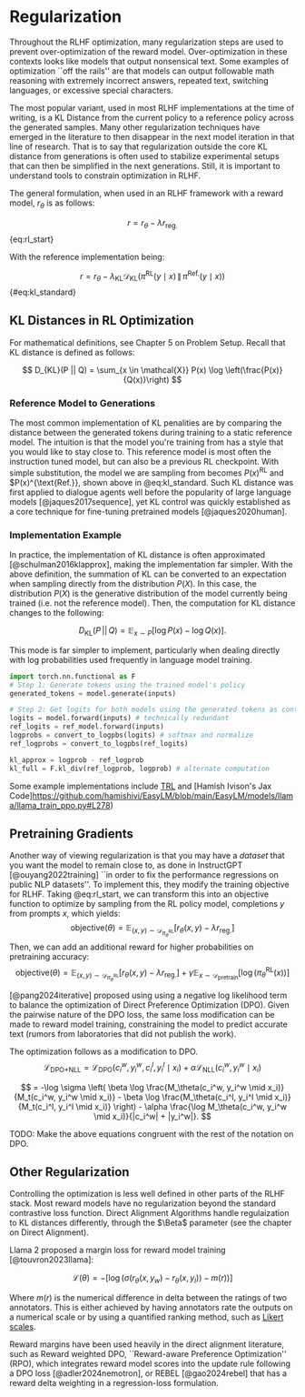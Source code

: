 # Regularization

Throughout the RLHF optimization, many regularization steps are used to prevent over-optimization of the reward model.
Over-optimization in these contexts looks like models that output nonsensical text.
Some examples of optimization ``off the rails'' are that models can output followable math reasoning with extremely incorrect answers, repeated text, switching languages, or excessive special characters.

The most popular variant, used in most RLHF implementations at the time of writing, is a KL Distance from the current policy to a reference policy across the generated samples.
Many other regularization techniques have emerged in the literature to then disappear in the next model iteration in that line of research.
That is to say that regularization outside the core KL distance from generations is often used to stabilize experimental setups that can then be simplified in the next generations.
Still, it is important to understand tools to constrain optimization in RLHF.

The general formulation, when used in an RLHF framework with a reward model, $r_\theta$ is as follows:

$$ r = r_\theta - \lambda r_{\text{reg.}} $$ {eq:rl_start}

With the reference implementation being:

$$
r = r_\theta - \lambda_{\text{KL}} \mathcal{D}_{\text{KL}} \left( \pi^{\text{RL}}(y \mid x) \, \| \, \pi^{\text{Ref.}}(y \mid x) \right)
$$ {#eq:kl_standard}

## KL Distances in RL Optimization

For mathematical definitions, see Chapter 5 on Problem Setup.
Recall that KL distance is defined as follows:

$$ D_{KL}(P || Q) = \sum_{x \in \mathcal{X}} P(x) \log \left(\frac{P(x)}{Q(x)}\right) $$

### Reference Model to Generations

The most common implementation of KL penalities are by comparing the distance between the generated tokens during training to a static reference model.
The intuition is that the model you're training from has a style that you would like to stay close to.
This reference model is most often the instruction tuned model, but can also be a previous RL checkpoint.
With simple substitution, the model we are sampling from becomes $P(x)^{\text{RL}}$ and $P(x)^{\text{Ref.}}, shown above in @eq:kl_standard.
Such KL distance was first applied to dialogue agents well before the popularity of large language models [@jaques2017sequence], yet KL control was quickly established as a core technique for fine-tuning pretrained models [@jaques2020human].

### Implementation Example

In practice, the implementation of KL distance is often approximated [@schulman2016klapprox], making the implementation far simpler.
With the above definition, the summation of KL can be converted to an expectation when sampling directly from the distribution $P(X)$.
In this case, the distribution $P(X)$ is the generative distribution of the model currently being trained (i.e. not the reference model).
Then, the computation for KL distance changes to the following:

$$
D_{\text{KL}}(P \,||\, Q) = \mathbb{E}_{x \sim P} \left[ \log P(x) - \log Q(x) \right].
$$

This mode is far simpler to implement, particularly when dealing directly with log probabilities used frequently in language model training.

```python
import torch.nn.functional as F
# Step 1: Generate tokens using the trained model's policy
generated_tokens = model.generate(inputs)

# Step 2: Get logits for both models using the generated tokens as context
logits = model.forward(inputs) # technically redundant
ref_logits = ref_model.forward(inputs)
logprobs = convert_to_logpbs(logits) # softmax and normalize
ref_logprobs = convert_to_logpbs(ref_logits)

kl_approx = logprob - ref_logprob
kl_full = F.kl_div(ref_logprob, logprob) # alternate computation
```
Some example implementations include [TRL](https://github.com/huggingface/trl/blob/5c21de30ae210e4251ead85517ba8dfe3f210e81/trl/trainer/ppo_trainer.py#L1150) and [Hamish Ivison's Jax Code]https://github.com/hamishivi/EasyLM/blob/main/EasyLM/models/llama/llama_train_ppo.py#L278)

## Pretraining Gradients

Another way of viewing regularization is that you may have a *dataset* that you want the model to remain close to, as done in InstructGPT [@ouyang2022training] ``in order to fix the
performance regressions on public NLP datasets''.
To implement this, they modify the training objective for RLHF.
Taking @eq:rl_start, we can transform this into an objective function to optimize by sampling from the RL policy model, completions $y$ from prompts $x$, which yields:
$$
\text{objective} (\theta) = \mathbb{E}_{(x,y) \sim \mathcal{D}_{\pi^{\text{RL}}_{\theta}}} \left[ r_{\theta}(x, y) - \lambda r_{\text{reg.}} \right]
$$
Then, we can add an additional reward for higher probabilities on pretraining accuracy:
$$
\text{objective} (\theta) = \mathbb{E}_{(x,y) \sim \mathcal{D}_{\pi^{\text{RL}}_{\theta}}} \left[ r_{\theta}(x, y) - \lambda r_{\text{reg.}} \right] + \gamma \mathbb{E}_{x \sim \mathcal{D}_{\text{pretrain}}} \left[ \log(\pi^{\text{RL}}_{\theta}(x)) \right]
$$

[@pang2024iterative] proposed using using a negative log likelihood term to balance the optimization of Direct Preference Optimization (DPO).
Given the pairwise nature of the DPO loss, the same loss modification can be made to reward model training, constraining the model to predict accurate text (rumors from laboratories that did not publish the work).

The optimization follows as a modification to DPO.
$$\mathcal{L}_{\text{DPO+NLL}} = \mathcal{L}_{\text{DPO}}(c_i^w, y_i^w, c_i^l, y_i^l \mid x_i) + \alpha \mathcal{L}_{\text{NLL}}(c_i^w, y_i^w \mid x_i)
$$

$$
= -\log \sigma \left( \beta \log \frac{M_\theta(c_i^w, y_i^w \mid x_i)}{M_t(c_i^w, y_i^w \mid x_i)} - \beta \log \frac{M_\theta(c_i^l, y_i^l \mid x_i)}{M_t(c_i^l, y_i^l \mid x_i)} \right) - \alpha \frac{\log M_\theta(c_i^w, y_i^w \mid x_i)}{|c_i^w| + |y_i^w|}.
$$

TODO: Make the above equations congruent with the rest of the notation on DPO.

## Other Regularization

Controlling the optimization is less well defined in other parts of the RLHF stack.
Most reward models have no regularization beyond the standard contrastive loss function.
Direct Alignment Algorithms handle regulaization to KL distances differently, through the $\Beta$ parameter (see the chapter on Direct Alignment).

Llama 2 proposed a margin loss for reward model training [@touvron2023llama]:

$$
\mathcal{L}(\theta) = - \left[ \log \left( \sigma \left( r_{\theta}(x, y_w) - r_{\theta}(x, y_l) \right) - m(r) \right) \right]
$$

Where $m(r)$ is the numerical difference in delta between the ratings of two annotators.
This is either achieved by having annotators rate the outputs on a numerical scale or by using a quantified ranking method, such as [Likert scales](https://en.wikipedia.org/wiki/Likert_scale).

Reward margins have been used heavily in the direct alignment literature, such as Reward weighted DPO, ``Reward-aware Preference Optimization'' (RPO), which integrates reward model scores into the update rule following a DPO loss [@adler2024nemotron], or REBEL [@gao2024rebel] that has a reward delta weighting in a regression-loss formulation.
